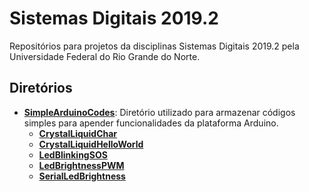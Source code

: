 # Sistemas Digitais 2019.2

Repositórios para projetos da disciplinas Sistemas Digitais 2019.2 pela Universidade Federal do Rio Grande do Norte.

## Diretórios

- **[SimpleArduinoCodes](SimpleArduinoCodes/)**: Diretório utilizado para armazenar códigos simples para apender funcionalidades da plataforma Arduino.
  - **[CrystalLiquidChar](SimpleArduinoCodes/CrystalLiquidChar/)**
  - **[CrystalLiquidHelloWorld](SimpleArduinoCodes/CrystalLiquidHelloWorld/)**
  - **[LedBlinkingSOS](SimpleArduinoCodes/LedBlinkingSOS/)**
  - **[LedBrightnessPWM](SimpleArduinoCodes/LedBrightnessPWM/)**
  - **[SerialLedBrightness](SimpleArduinoCodes/SerialLedBrightness/)**

